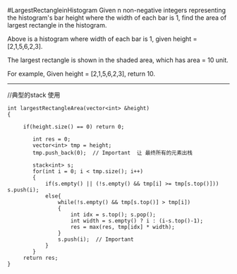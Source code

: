 #LargestRectangleinHistogram
Given n non-negative integers representing the histogram's bar height where the width of each bar is 1, 
find the area of largest rectangle in the histogram.


Above is a histogram where width of each bar is 1, given height = [2,1,5,6,2,3].


The largest rectangle is shown in the shaded area, which has area = 10 unit.

For example,
Given height = [2,1,5,6,2,3],
return 10.


---



//典型的stack 使用
```
int largestRectangleArea(vector<int> &height)
{
        
     if(height.size() == 0) return 0;
         
        int res = 0;
        vector<int> tmp = height;
        tmp.push_back(0);  // Important  让 最终所有的元素出栈
 
        stack<int> s;
        for(int i = 0; i < tmp.size(); i++)
        {
            if(s.empty() || (!s.empty() && tmp[i] >= tmp[s.top()])) s.push(i);
            else{
                while(!s.empty() && tmp[s.top()] > tmp[i])
                {
                    int idx = s.top(); s.pop();
                    int width = s.empty() ? i : (i-s.top()-1);
                    res = max(res, tmp[idx] * width);
                }
                s.push(i);  // Important
            }
        }
     return res;
}
```